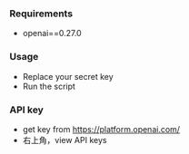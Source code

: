 ### Requirements

* openai==0.27.0

### Usage

* Replace your secret key
* Run the script

### API key

* get key from https://platform.openai.com/
* 右上角，view API keys
